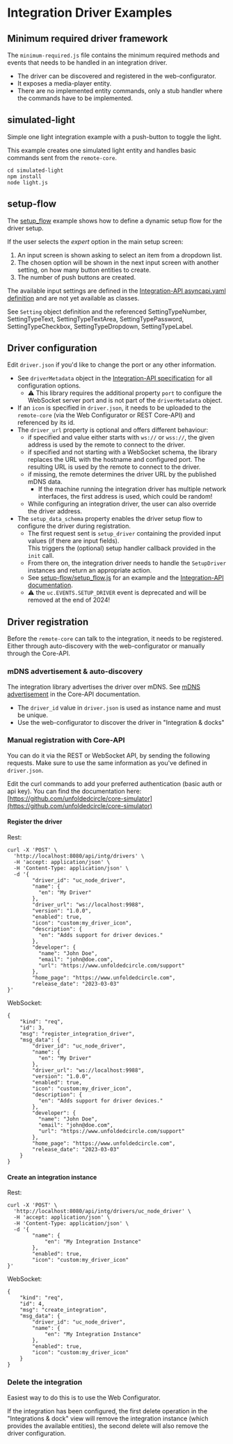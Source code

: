 # Integration Driver Examples

## Minimum required driver framework

The `minimum-required.js` file contains the minimum required methods and events that needs to be handled in an
integration driver.

- The driver can be discovered and registered in the web-configurator.
- It exposes a media-player entity.
- There are no implemented entity commands, only a stub handler where the commands have to be implemented.

## simulated-light

Simple one light integration example with a push-button to toggle the light.

This example creates one simulated light entity and handles basic commands sent from the `remote-core`.

```shell
cd simulated-light
npm install
node light.js
```

## setup-flow

The [setup_flow](setup-flow/setup_flow.js) example shows how to define a dynamic setup flow for the driver setup.

If the user selects the _expert_ option in the main setup screen:

1. An input screen is shown asking to select an item from a dropdown list.
2. The chosen option will be shown in the next input screen with another setting, on how many button entities to create.
3. The number of push buttons are created.

The available input settings are defined in the [Integration-API asyncapi.yaml definition](https://github.com/unfoldedcircle/core-api/tree/main/integration-api)
and are not yet available as classes.

See `Setting` object definition and the referenced SettingTypeNumber, SettingTypeText, SettingTypeTextArea,
SettingTypePassword, SettingTypeCheckbox, SettingTypeDropdown, SettingTypeLabel.

## Driver configuration

Edit `driver.json` if you'd like to change the port or any other information.

- See `driverMetadata` object in the [Integration-API specification](https://github.com/unfoldedcircle/core-api/tree/main/integration-api)
  for all configuration options.
  - ⚠️ This library requires the additional property `port` to configure the WebSocket server port and is not part of
    the `driverMetadata` object.
- If an `icon` is specified in `driver.json`, it needs to be uploaded to the `remote-core` (via the Web Configurator
  or REST Core-API) and referenced by its id.
- The `driver_url` property is optional and offers different behaviour:
  - if specified and value either starts with `ws://` or `wss://`, the given address is used by the remote to connect
    to the driver.
  - if specified and not starting with a WebSocket schema, the library replaces the URL with the hostname and configured
    port. The resulting URL is used by the remote to connect to the driver.
  - if missing, the remote determines the driver URL by the published mDNS data.
    - If the machine running the integration driver has multiple network interfaces, the first address is used, which
      could be random!
  - While configuring an integration driver, the user can also override the driver address.
- The `setup_data_schema` property enables the driver setup flow to configure the driver during registration.
  - The first request sent is `setup_driver` containing the provided input values (if there are input fields).  
    This triggers the (optional) setup handler callback provided in the `init` call.
  - From there on, the integration driver needs to handle the `SetupDriver` instances and return an appropriate action.
  - See [setup-flow/setup_flow.js](setup-flow/setup_flow.js) for an example and the [Integration-API documentation](https://github.com/unfoldedcircle/core-api/tree/main/doc/integration-driver).
  - ⚠️ the `uc.EVENTS.SETUP_DRIVER` event is deprecated and will be removed at the end of 2024!

## Driver registration

Before the `remote-core` can talk to the integration, it needs to be registered. Either through auto-discovery with the
web-configurator or manually through the Core-API.

### mDNS advertisement & auto-discovery

The integration library advertises the driver over mDNS. See [mDNS advertisement](https://github.com/unfoldedcircle/core-api/blob/main/doc/integration-driver/driver-advertisement.md)
in the Core-API documentation.

- The `driver_id` value in `driver.json` is used as instance name and must be unique.
- Use the web-configurator to discover the driver in "Integration & docks"

### Manual registration with Core-API

You can do it via the REST or WebSocket API, by sending the following requests.
Make sure to use the same information as you've defined in `driver.json`.

Edit the curl commands to add your preferred authentication (basic auth or api key).
You can find the documentation here: [https://github.com/unfoldedcircle/core-simulator](https://github.com/unfoldedcircle/core-simulator)

#### Register the driver

Rest:

```
curl -X 'POST' \
  'http://localhost:8080/api/intg/drivers' \
  -H 'accept: application/json' \
  -H 'Content-Type: application/json' \
  -d '{
        "driver_id": "uc_node_driver",
        "name": {
          "en": "My Driver"
        },
        "driver_url": "ws://localhost:9988",
        "version": "1.0.0",
        "enabled": true,
        "icon": "custom:my_driver_icon",
        "description": {
          "en": "Adds support for driver devices."
        },
        "developer": {
          "name": "John Doe",
          "email": "john@doe.com",
          "url": "https://www.unfoldedcircle.com/support"
        },
        "home_page": "https://www.unfoldedcircle.com",
        "release_date": "2023-03-03"
}'
```

WebSocket:

```
{
    "kind": "req",
    "id": 3,
    "msg": "register_integration_driver",
    "msg_data": {
        "driver_id": "uc_node_driver",
        "name": {
          "en": "My Driver"
        },
        "driver_url": "ws://localhost:9988",
        "version": "1.0.0",
        "enabled": true,
        "icon": "custom:my_driver_icon",
        "description": {
          "en": "Adds support for driver devices."
        },
        "developer": {
          "name": "John Doe",
          "email": "john@doe.com",
          "url": "https://www.unfoldedcircle.com/support"
        },
        "home_page": "https://www.unfoldedcircle.com",
        "release_date": "2023-03-03"
    }
}
```

#### Create an integration instance

Rest:

```
curl -X 'POST' \
  'http://localhost:8080/api/intg/drivers/uc_node_driver' \
  -H 'accept: application/json' \
  -H 'Content-Type: application/json' \
  -d '{
        "name": {
            "en": "My Integration Instance"
        },
        "enabled": true,
        "icon": "custom:my_driver_icon"
}'
```

WebSocket:

```
{
    "kind": "req",
    "id": 4,
    "msg": "create_integration",
    "msg_data": {
        "driver_id": "uc_node_driver",
        "name": {
            "en": "My Integration Instance"
        },
        "enabled": true,
        "icon": "custom:my_driver_icon"
    }
}
```

### Delete the integration

Easiest way to do this is to use the Web Configurator.

If the integration has been configured, the first delete operation in the "Integrations & dock" view will remove the
integration instance (which provides the available entities), the second delete will also remove the driver
configuration.
